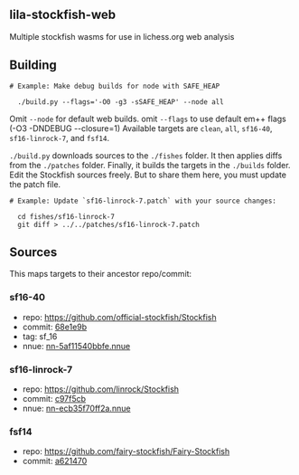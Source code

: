 ## lila-stockfish-web
Multiple stockfish wasms for use in lichess.org web analysis

## Building
```
# Example: Make debug builds for node with SAFE_HEAP

  ./build.py --flags='-O0 -g3 -sSAFE_HEAP' --node all
```
Omit `--node` for default web builds. omit `--flags` to use default em++ flags (-O3 -DNDEBUG --closure=1)
Available targets are `clean`, `all`, `sf16-40`, `sf16-linrock-7`, and `fsf14`.

`./build.py` downloads sources to the `./fishes` folder. It then applies diffs from the `./patches` folder. 
Finally, it builds the targets in the `./builds` folder. Edit the Stockfish sources freely. But to share
them here, you must update the patch file.

```
# Example: Update `sf16-linrock-7.patch` with your source changes: 

  cd fishes/sf16-linrock-7
  git diff > ../../patches/sf16-linrock-7.patch
```

## Sources

This maps targets to their ancestor repo/commit:

### sf16-40
- repo: https://github.com/official-stockfish/Stockfish
- commit: [68e1e9b](https://github.com/official-stockfish/Stockfish/commit/68e1e9b)
- tag: sf_16
- nnue: [nn-5af11540bbfe.nnue](https://tests.stockfishchess.org/nns?network_name=nn-5af11540bbfe)

### sf16-linrock-7
- repo: https://github.com/linrock/Stockfish
- commit: [c97f5cb](https://github.com/linrock/Stockfish/commit/c97f5cb)
- nnue: [nn-ecb35f70ff2a.nnue](https://tests.stockfishchess.org/nns?network_name=nn-ecb35f70ff2a)

### fsf14
- repo: https://github.com/fairy-stockfish/Fairy-Stockfish
- commit: [a621470](https://github.com/fairy-stockfish/Fairy-Stockfish/commit/a621470)